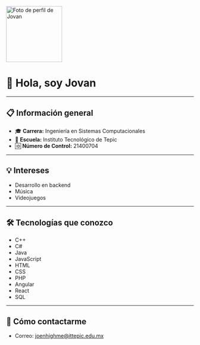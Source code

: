 <img src="https://avatars.githubusercontent.com/u/154565685?v=4" width="150" alt="Foto de perfil de Jovan" />

# 👋 Hola, soy Jovan

---

## 📋 Información general
- 🎓 **Carrera:** Ingeniería en Sistemas Computacionales  
- 🏫 **Escuela:** Instituto Tecnológico de Tepic  
- 🆔 **Número de Control:** 21400704

---

## 💡 Intereses
- Desarrollo en backend  
- Música  
- Videojuegos

---

## 🛠️ Tecnologías que conozco
- C++  
- C#  
- Java  
- JavaScript  
- HTML  
- CSS  
- PHP  
- Angular  
- React  
- SQL

---

## 📮 Cómo contactarme
- Correo: joenhighme@ittepic.edu.mx

